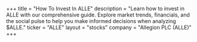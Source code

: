 +++
title = "How To Invest In ALLE"
description = "Learn how to invest in ALLE with our comprehensive guide. Explore market trends, financials, and the social pulse to help you make informed decisions when analyzing $ALLE."
ticker = "ALLE"
layout = "stocks"
company = "Allegion PLC (ALLE)"
+++


